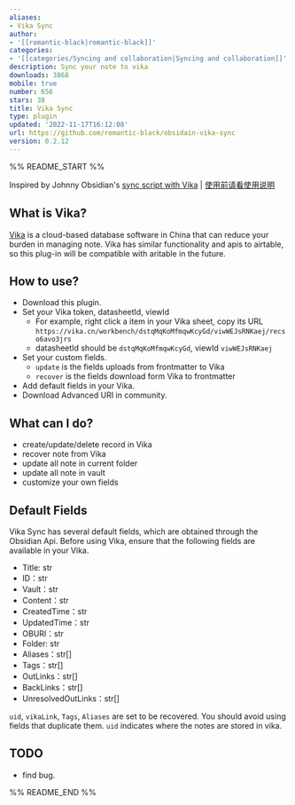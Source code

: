 ```yaml
---
aliases:
- Vika Sync
author:
- '[[romantic-black|romantic-black]]'
categories:
- '[[categories/Syncing and collaboration|Syncing and collaboration]]'
description: Sync your note to vika
downloads: 3868
mobile: true
number: 656
stars: 38
title: Vika Sync
type: plugin
updated: '2022-11-17T16:12:08'
url: https://github.com/romantic-black/obsidain-vika-sync
version: 0.2.12
---
```


%% README_START %%



Inspired by Johnny Obsidian's [sync script with Vika](https://milinshushe.feishu.cn/docs/doccnSwkXMw7tEQJwmBg72yzpLb) | [使用前请看使用说明](https://github.com/romantic-black/obsidain-vika-sync/blob/master/README_zh.md)

## What is Vika?
[Vika](https://vika.cn) is a cloud-based database software in China that can reduce your burden in managing note. Vika has similar functionality and apis to airtable, so this plug-in will be compatible with aritable in the future.

## How to use?
- Download this plugin.
- Set your Vika token, datasheetId, viewId
  - For example, right click a item in your Vika sheet, copy its URL `https://vika.cn/workbench/dstqMqKoMfmqwKcyGd/viwWEJsRNKaej/recso6avo3jrs`
  - datasheetId should be `dstqMqKoMfmqwKcyGd`, viewId `viwWEJsRNKaej`
- Set your custom fields.
  - `update` is the fields uploads from frontmatter to Vika
  - `recover` is the fields download form Vika to frontmatter
- Add default fields in your Vika.
- Download Advanced URI in community.
  
## What can I do?
- create/update/delete record in Vika
- recover note from Vika
- update all note in current folder
- update all note in vault
- customize your own fields


## Default Fields
Vika Sync has several default fields, which are obtained through the Obsidian Api. Before using Vika, ensure that the following fields are available in your Vika.
- Title: str
- ID：str
- Vault：str
- Content：str
- CreatedTime：str
- UpdatedTime：str
- OBURI：str
- Folder: str
- Aliases：str[]
- Tags：str[]
- OutLinks：str[]
- BackLinks：str[]
- UnresolvedOutLinks：str[]

`uid`, `vikaLink`, `Tags`, `Aliases` are set to be recovered. You should avoid using fields that duplicate them. `uid` indicates where the notes are stored in vika.

## TODO
- find bug.


%% README_END %%